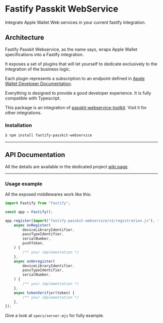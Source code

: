 # Fastify Passkit WebService

Integrate Apple Wallet Web services in your current fastify integration.

## Architecture

Fastify Passkit Webservice, as the name says, wraps Apple Wallet specifications into a Fastify integration.

It exposes a set of plugins that will let yourself to dedicate exclusively to the integration of the business logic.

Each plugin represents a subscription to an endpoint defined in [Apple Wallet Developer Documentation](https://developer.apple.com/documentation/walletpasses/adding_a_web_service_to_update_passes).

Everything is designed to provide a good developer esperience. It is fully compatible with Typescript.

This package is an integration of [passkit-webservice-toolkit](https://github.com/alexandercerutti/passkit-webservice-toolkit). Visit it for other integrations.

### Installation

```sh
$ npm install fastify-passkit-webservice
```

---

## API Documentation

All the details are available in the dedicated project [wiki page](https://github.com/alexandercerutti/fastify-passkit-webservice/wiki/API-Documentation-Reference).

---

### Usage example

All the exposed middlewares work like this:

```js
import Fastify from "fastify";

const app = Fastify();

app.register(import("fastify-passkit-webservice/v1/registration.js"), {
	async onRegister(
		deviceLibraryIdentifier,
		passTypeIdentifier,
		serialNumber,
		pushToken,
	) {
		/** your implementation */
	},
	async onUnregister(
		deviceLibraryIdentifier,
		passTypeIdentifier,
		serialNumber,
	) {
		/** your implementation */
	},
	async tokenVerifier(token) {
		/** your implementation */
	},
});
```

Give a look at `specs/server.mjs` for fully example.
